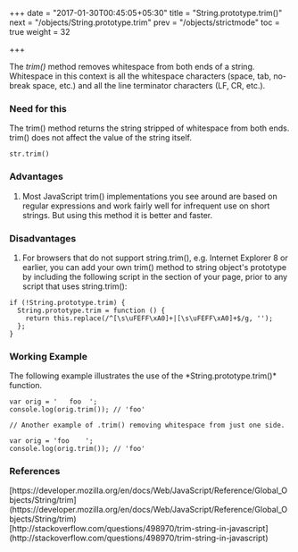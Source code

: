 +++
date = "2017-01-30T00:45:05+05:30"
title = "String.prototype.trim()"
next = "/objects/String.prototype.trim"
prev = "/objects/strictmode"
toc = true
weight = 32

+++

The *trim()* method removes whitespace from both ends of a string. Whitespace in this context is all the whitespace characters (space, tab, no-break space, etc.) and all the line terminator characters (LF, CR, etc.).

<h3>Need for this</h3>
The trim() method returns the string stripped of whitespace from both ends. trim() does not affect the value of the string itself.


    str.trim()

<h3>Advantages</h3>
<ol>
  <li>Most JavaScript trim() implementations you see around are based on regular expressions and work fairly well for infrequent use on short strings. But using this method it is better and faster. 
  </li>
</ol>

<h3>Disadvantages</h3>
<ol>
  <li>For browsers that do not support string.trim(), e.g. Internet Explorer 8 or earlier, you can add your own trim() method to string object's prototype by including the following script in the <HEAD> section of your page, prior to any script that uses string.trim():</li>
</ol>

	if (!String.prototype.trim) {
	  String.prototype.trim = function () {
	    return this.replace(/^[\s\uFEFF\xA0]+|[\s\uFEFF\xA0]+$/g, '');
	  };
	}

<h3>Working Example</h3>
The following example illustrates the use of the *String.prototype.trim()* function.

	var orig = '   foo  ';
	console.log(orig.trim()); // 'foo'
	
	// Another example of .trim() removing whitespace from just one side.
	
	var orig = 'foo    ';
	console.log(orig.trim()); // 'foo'


<h3>References</h3>
[https://developer.mozilla.org/en/docs/Web/JavaScript/Reference/Global_Objects/String/trim](https://developer.mozilla.org/en/docs/Web/JavaScript/Reference/Global_Objects/String/trim)<br/>
[http://stackoverflow.com/questions/498970/trim-string-in-javascript](http://stackoverflow.com/questions/498970/trim-string-in-javascript)

